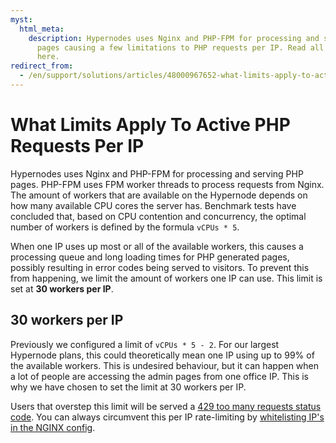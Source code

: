 ```yaml
---
myst:
  html_meta:
    description: Hypernodes uses Nginx and PHP-FPM for processing and serving PHP
      pages causing a few limitations to PHP requests per IP. Read all about the details
      here.
redirect_from:
  - /en/support/solutions/articles/48000967652-what-limits-apply-to-active-php-requests-per-ip/
---
```


<!-- source: https://support.hypernode.com/en/support/solutions/articles/48000967652-what-limits-apply-to-active-php-requests-per-ip/ -->

# What Limits Apply To Active PHP Requests Per IP

Hypernodes uses Nginx and PHP-FPM for processing and serving PHP pages. PHP-FPM uses FPM worker threads to process requests from Nginx. The amount of workers that are available on the Hypernode depends on how many available CPU cores the server has. Benchmark tests have concluded that, based on CPU contention and concurrency, the optimal number of workers is defined by the formula `vCPUs * 5`.

When one IP uses up most or all of the available workers, this causes a processing queue and long loading times for PHP generated pages, possibly resulting in error codes being served to visitors. To prevent this from happening, we limit the amount of workers one IP can use. This limit is set at **30 workers per IP**.

## 30 workers per IP

Previously we configured a limit of `vCPUs * 5 - 2`. For our largest Hypernode plans, this could theoretically mean one IP using up to 99% of the available workers. This is undesired behaviour, but it can happen when a lot of people are accessing the admin pages from one office IP. This is why we have chosen to set the limit at 30 workers per IP.

Users that overstep this limit will be served a [429 too many requests status code](../nginx/how-to-resolve-rate-limited-requests-429-too-many-requests.md). You can always circumvent this per IP rate-limiting by [whitelisting IP's in the NGINX config](../nginx/how-to-resolve-rate-limited-requests-429-too-many-requests.md#exclude-ip-addresses-from-the-per-ip-rate-limiting).
